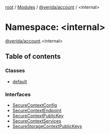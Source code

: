 [root](../README.md) / [Modules](../modules.md) / [@verida/account](verida_account.md) / <internal\>

# Namespace: <internal\>

[@verida/account](verida_account.md).<internal\>

## Table of contents

### Classes

- [default](../classes/verida_account._internal_.default.md)

### Interfaces

- [SecureContextConfig](../interfaces/verida_account._internal_.SecureContextConfig.md)
- [SecureContextEndpoint](../interfaces/verida_account._internal_.SecureContextEndpoint.md)
- [SecureContextPublicKey](../interfaces/verida_account._internal_.SecureContextPublicKey.md)
- [SecureContextServices](../interfaces/verida_account._internal_.SecureContextServices.md)
- [SecureStorageContextPublicKeys](../interfaces/verida_account._internal_.SecureStorageContextPublicKeys.md)
